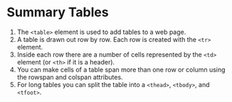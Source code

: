 # Summary Tables

1. The `<table>` element is used to add tables to a web page.
2. A table is drawn out row by row. Each row is created with the `<tr>` element.
3. Inside each row there are a number of cells represented by the `<td>` element (or `<th>` if it is a header).
4. You can make cells of a table span more than one row or column using the rowspan and colspan attributes.
5. For long tables you can split the table into a `<thead>`, `<tbody>`, and `<tfoot>`.